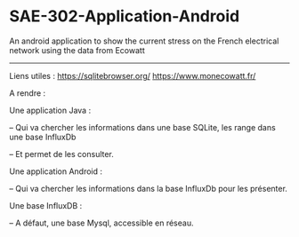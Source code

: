 # SAE-302-Application-Android

An android application to show the current stress on the French electrical network using the data from Ecowatt

--------------------------------------------------------------------------------------------------------------
Liens utiles :
https://sqlitebrowser.org/
https://www.monecowatt.fr/

A rendre :

Une application Java :

– Qui va chercher les informations dans une base SQLite, les range dans une base InfluxDb

– Et permet de les consulter.

Une application Android :

– Qui va chercher les informations dans la base InfluxDb pour les présenter.

Une base InfluxDB :

– A défaut, une base Mysql, accessible en réseau.
